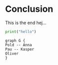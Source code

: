 # Conclusion

This is the end hej...

```python
print("hello")
```

```graphviz
graph G {
Pold -- Anna
Pau -- Kasper
Oliver
}
```
